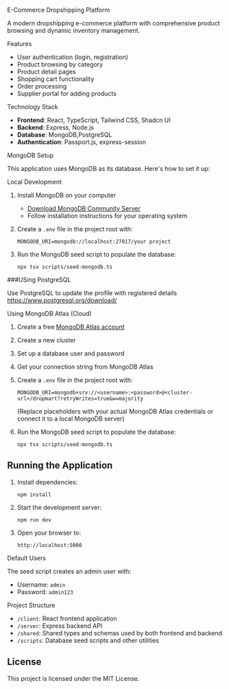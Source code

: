  E-Commerce Dropshipping Platform

A modern dropshipping e-commerce platform with comprehensive product browsing and dynamic inventory management.

Features

- User authentication (login, registration)
- Product browsing by category
- Product detail pages
- Shopping cart functionality
- Order processing
- Supplier portal for adding products

 Technology Stack

- **Frontend**: React, TypeScript, Tailwind CSS, Shadcn UI
- **Backend**: Express, Node.js
- **Database**: MongoDB,PostgreSQL
- **Authentication**: Passport.js, express-session

 MongoDB Setup

This application uses MongoDB as its database. Here's how to set it up:

 Local Development

1. Install MongoDB on your computer
   - [Download MongoDB Community Server](https://www.mongodb.com/try/download/community)
   - Follow installation instructions for your operating system

2. Create a `.env` file in the project root with:
   ```
   MONGODB_URI=mongodb://localhost:27017/your project
   ```

3. Run the MongoDB seed script to populate the database:
   ```
   npx tsx scripts/seed-mongodb.ts
   ``` 
###USing PostgreSQL

Use PostgreSQL to update the profile with registered details
https://www.postgresql.org/download/

 Using MongoDB Atlas (Cloud)

1. Create a free [MongoDB Atlas account](https://www.mongodb.com/cloud/atlas/register)
2. Create a new cluster
3. Set up a database user and password
4. Get your connection string from MongoDB Atlas
5. Create a `.env` file in the project root with:
   ```
   MONGODB_URI=mongodb+srv://<username>:<password>@<cluster-url>/dropmart?retryWrites=true&w=majority
   ```
   (Replace placeholders with your actual MongoDB Atlas credentials or connect it to a local MongoDB server)

6. Run the MongoDB seed script to populate the database:
   ```
   npx tsx scripts/seed-mongodb.ts
   ```

## Running the Application

1. Install dependencies:
   ```
   npm install
   ```

2. Start the development server:
   ```
   npm run dev
   ```

3. Open your browser to:
   ```
   http://localhost:5000
   ```

 Default Users

The seed script creates an admin user with:
- Username: `admin`
- Password: `admin123`

 Project Structure

- `/client`: React frontend application
- `/server`: Express backend API
- `/shared`: Shared types and schemas used by both frontend and backend
- `/scripts`: Database seed scripts and other utilities

## License

This project is licensed under the MIT License.
